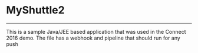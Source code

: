 # MyShuttle2
-------------

This is a sample Java/JEE based application that was used in the Connect 2016 demo. The file has a webhook and pipeline that should run for any push
